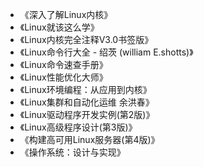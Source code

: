 - 《深入了解Linux内核》
- 《Linux就该这么学》
- 《Linux内核完全注释V3.0书签版》
- 《Linux命令行大全 - 绍茨 (william E.shotts)》
- 《Linux命令速查手册》
- 《Linux性能优化大师》
- 《Linux环境编程：从应用到内核》
- 《Linux集群和自动化运维 余洪春》
- 《Linux驱动程序开发实例(第2版)》
- 《Linux高级程序设计(第3版)》
- 《构建高可用Linux服务器(第4版)》
- 《操作系统：设计与实现》
